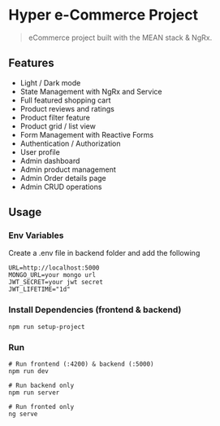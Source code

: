 # Hyper e-Commerce Project

> eCommerce project built with the MEAN stack & NgRx.

## Features

- Light / Dark mode
- State Management with NgRx and Service
- Full featured shopping cart
- Product reviews and ratings
- Product filter feature
- Product grid / list view
- Form Management with Reactive Forms
- Authentication / Authorization
- User profile
- Admin dashboard
- Admin product management
- Admin Order details page
- Admin CRUD operations

## Usage

### Env Variables

Create a .env file in backend folder and add the following

```
URL=http://localhost:5000
MONGO_URL=your mongo url
JWT_SECRET=your jwt secret
JWT_LIFETIME="1d"
```

### Install Dependencies (frontend & backend)

```
npm run setup-project
```

### Run

```
# Run frontend (:4200) & backend (:5000)
npm run dev

# Run backend only
npm run server

# Run fronted only
ng serve
```
